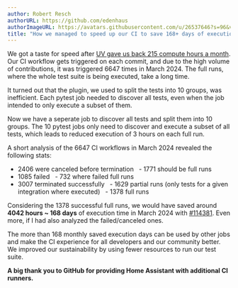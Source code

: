 ```yaml
---
author: Robert Resch
authorURL: https://github.com/edenhaus
authorImageURL: https://avatars.githubusercontent.com/u/26537646?s=96&v=4
title: "How we managed to speed up our CI to save 168+ days of execution time per month"
---
```


We got a taste for speed after [UV gave us back 215 compute hours a month](2024-04-03-build-images-with-uv.md). 
Our CI workflow gets triggered on each commit, and due to the high volume of contributions, it was triggered 6647 times in March 2024.
The full runs, where the whole test suite is being executed, take a long time.

It turned out that the plugin, we used to split the tests into 10 groups, was inefficient. Each pytest job needed to discover all tests, even when the job intended to only execute a subset of them.

Now we have a seperate job to discover all tests and split them into 10 groups. The 10 pytest jobs only need to discover and execute a subset of all tests, which leads to reduced execution of 3 hours on each full run.

A short analysis of the 6647 CI workflows in March 2024 revealed the following stats:
- 2406 were canceled before termination
  - 1771 should be full runs
- 1085 failed
  - 732 where failed full runs
- 3007 terminated successfully
  - 1629 partial runs (only tests for a given integration where executed)
  - 1378 full runs

Considering the 1378 successful full runs, we would have saved around **4042 hours ~ 168 days** of execution time in March 2024 with [#114381](https://github.com/home-assistant/core/pull/114381). Even more, if I had also analyzed the failed/canceled ones.

The more than 168 monthly saved execution days can be used by other jobs and make the CI experience for all developers and our community better.
We improved our sustainability by using fewer resources to run our test suite.

**A big thank you to GitHub for providing Home Assistant with additional CI runners.**